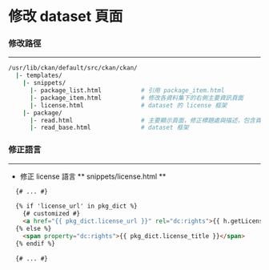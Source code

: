 # 修改 dataset 頁面

<script type="text/javascript" src="../js/general.js"></script>

### 修改路徑
---

```bash
/usr/lib/ckan/default/src/ckan/ckan/
  |- templates/
    |- snippets/
      |- package_list.html           # 引用 package_item.html
      |- package_item.html           # 修改各資料集下的右側主要資訊頁面 
      |- license.html                # dataset 的 license 框架      
    |- package/
      |- read.html                   # 主要顯示頁面，修正標題處與描述，包含資源與標籤引用
      |- read_base.html              # dataset 框架
```

### 修正語言
---

* 修正 license 語言 ** snippets/license.html **

```html
  {# ... #}
  
  {% if 'license_url' in pkg_dict %}
    {# customized #}
    <a href="{{ pkg_dict.license_url }}" rel="dc:rights">{{ h.getLicenseLabel(pkg_dict, "license_title") }}</a>
  {% else %}
    <span property="dc:rights">{{ pkg_dict.license_title }}</span>
  {% endif %}
  
  {# ... #}
```

